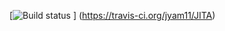 [![Build status](https://travis-ci.org/jyam11/JITA.svg?branch=master) ] (https://travis-ci.org/jyam11/JITA)
